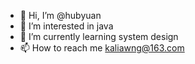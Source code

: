 - 👋 Hi, I’m @hubyuan
- 👀 I’m interested in java
- 🌱 I’m currently learning system design
- 📫 How to reach me kaliawng@163.com


